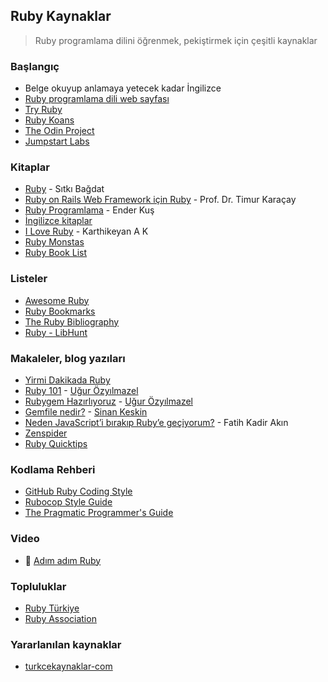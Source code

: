 ## Ruby Kaynaklar

> Ruby programlama dilini öğrenmek, pekiştirmek için çeşitli kaynaklar

### Başlangıç

* Belge okuyup anlamaya yetecek kadar İngilizce
* [Ruby programlama dili web sayfası](https://www.ruby-lang.org/tr/)
* [Try Ruby](http://tryruby.org)
* [Ruby Koans](http://rubykoans.com/)
* [The Odin Project](https://www.theodinproject.com/ruby-programming)
* [Jumpstart Labs](http://tutorials.jumpstartlab.com/)

### Kitaplar

* [Ruby](https://www.dikeyeksen.com/products/ruby) - Sıtkı Bağdat
* [Ruby on Rails Web Framework için Ruby](https://www.seckin.com.tr/kitap/369965548) - Prof. Dr. Timur Karaçay
* [Ruby Programlama](http://www.kodlab.com/BookDetail.aspx?ID=134405) - Ender Kuş
* [İngilizce kitaplar](https://github.com/EbookFoundation/free-programming-books/blob/master/free-programming-books.md#ruby)
* [I Love Ruby](https://i-love-ruby.gitlab.io/) - Karthikeyan A K
* [Ruby Monstas](http://ruby-for-beginners.rubymonstas.org/)
* [Ruby Book List](https://gist.github.com/baweaver/57a7c8296ca2c03effbd8fac1e7f6b40)

### Listeler
* [Awesome Ruby](https://awesome-ruby.com/)
* [Ruby Bookmarks](https://github.com/dreikanter/ruby-bookmarks)
* [The Ruby Bibliography](https://rubybib.org/)
* [Ruby - LibHunt](https://ruby.libhunt.com/)

### Makaleler, blog yazıları

- [Yirmi Dakikada Ruby](https://www.ruby-lang.org/tr/documentation/quickstart/)
- [Ruby 101](https://www.gitbook.com/book/vigo/ruby-101/details) - [Uğur Özyılmazel](https://twitter.com/vigobronx)
- [Rubygem Hazırlıyoruz](http://ugur.ozyilmazel.com/blog/tr/2014/09/23/rubygem-hazirliyoruz/) - [Uğur Özyılmazel](https://twitter.com/vigobronx)
- [Gemfile nedir?](http://kesk.in/2016/gemfile-nedir/) - [Sinan Keskin](https://twitter.com/_khons)
- [Neden JavaScript’i bırakıp Ruby’e geçiyorum?](https://medium.com/@fkadev/neden-javascripti-bırakıp-ruby-e-geçiyorum-d1e274ce9c89) - Fatih Kadir Akın
- [Zenspider](https://www.zenspider.com/ruby/)
- [Ruby Quicktips](https://rubyquicktips.com/)

### Kodlama Rehberi

- [GitHub Ruby Coding Style](https://github.com/styleguide/ruby)
- [Rubocop Style Guide](https://github.com/rubocop-hq/ruby-style-guide)
- [The Pragmatic Programmer's Guide](http://ruby-doc.com/docs/ProgrammingRuby/)

### Video

* :movie_camera: [Adım adım Ruby](https://www.youtube.com/playlist?list=PLqgPe8mz0dh7pKD5AnNRjveNKuBhnfaKw)

### Topluluklar

* [Ruby Türkiye](http://www.rubyturkiye.org)
* [Ruby Association](https://www.ruby.or.jp/en/)

### Yararlanılan kaynaklar

* [turkcekaynaklar-com](https://github.com/fatihacet/turkcekaynaklar-com)

